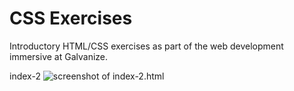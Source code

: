 # CSS Exercises

Introductory HTML/CSS exercises as part of the web development immersive at Galvanize.

index-2
![screenshot of index-2.html](/assets/index-2.png)
